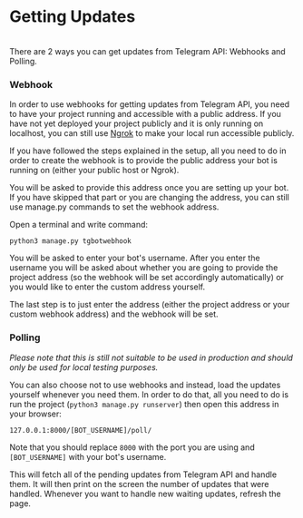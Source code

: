 # Getting Updates
<br>
There are 2 ways you can get updates from Telegram API: Webhooks and Polling.

### Webhook
In order to use webhooks for getting updates from Telegram API, you need to have your project
running and accessible with a public address. If you have not yet deployed your project publicly and it is
only running on localhost, you can still use [Ngrok](http://ngrok.com) to make your local run accessible publicly.

If you have followed the steps explained in the setup, all you need to do in order to create the webhook
is to provide the public address your bot is running on (either your public host or Ngrok).

You will be asked to provide this address once you are setting up your bot. If you have skipped that part
or you are changing the address, you can still use manage.py commands to set the webhook address.

Open a terminal and write command:
```plain
python3 manage.py tgbotwebhook
```

You will be asked to enter your bot's username. After you enter the username you will be asked about
whether you are going to provide the project address (so the webhook will be set accordingly automatically) or
you would like to enter the custom address yourself.

The last step is to just enter the address (either the project address or your custom webhook address) and the webhook
will be set.

### Polling
<i>Please note that this is still not suitable to be used in production and should only be used for local testing purposes.</i>

You can also choose not to use webhooks and instead, load the updates yourself whenever you need them.
In order to do that, all you need to do is run the project (`python3 manage.py runserver`) then open this address in your browser:
```plain
127.0.0.1:8000/[BOT_USERNAME]/poll/
```
Note that you should replace `8000` with the port you are using and `[BOT_USERNAME]` with your bot's username.

This will fetch all of the pending updates from Telegram API and handle them. It will then print on the screen
the number of updates that were handled. Whenever you want to handle new waiting updates, refresh the page.